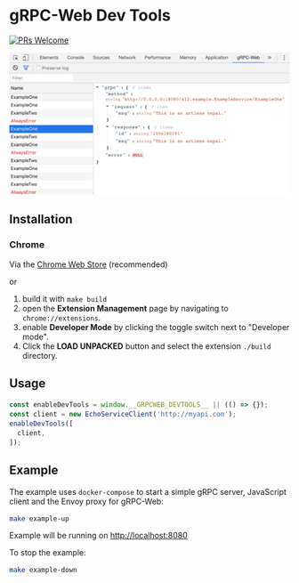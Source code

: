 # gRPC-Web Dev Tools

[![PRs Welcome](https://img.shields.io/badge/PRs-welcome-brightgreen.svg)](http://makeapullrequest.com)


![gRPC-Web Dev Tools](screenshots/dev_tools.png)

## Installation

### Chrome

Via the [Chrome Web Store](https://chrome.google.com/webstore/detail/grpc-web-developer-tools/ddamlpimmiapbcopeoifjfmoabdbfbjj) (recommended)

or

  1. build it with `make build`
  1. open the **Extension Management** page by navigating to `chrome://extensions`.
  1. enable **Developer Mode** by clicking the toggle switch next to "Developer mode".
  1. Click the **LOAD UNPACKED** button and select the extension `./build` directory.

## Usage

```javascript
const enableDevTools = window.__GRPCWEB_DEVTOOLS__ || (() => {});
const client = new EchoServiceClient('http://myapi.com');
enableDevTools([
  client,
]);
```

## Example
 
The example uses `docker-compose` to start a simple gRPC server, JavaScript client and the Envoy proxy for gRPC-Web:

```bash
make example-up
```

Example will be running on [http://localhost:8080](http://localhost:8080)

To stop the example:

```bash
make example-down
```
